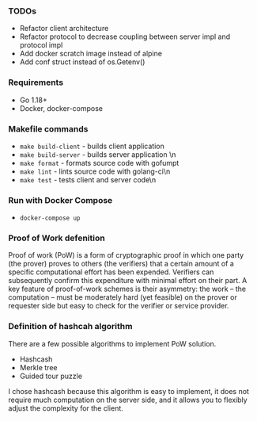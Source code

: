 ### TODOs
+ Refactor client architecture
+ Refactor protocol to decrease coupling between server impl and protocol impl
+ Add docker scratch image instead of alpine
+ Add conf struct instead of os.Getenv()

### Requirements

+ Go 1.18+
+ Docker, docker-compose

### Makefile commands

+ `make build-client` - builds client application
+ `make build-server` - builds server application \n
+ `make format` - formats source code with gofumpt
+ `make lint` - lints source code with golang-ci\n
+ `make test` - tests client and server code\n

### Run with Docker Compose

+ `docker-compose up`

### Proof of Work defenition

Proof of work (PoW) is a form of cryptographic proof in which one party (the prover) proves to others (the verifiers) 
that a certain amount of a specific computational effort has been expended. 
Verifiers can subsequently confirm this expenditure with minimal effort on their part.
A key feature of proof-of-work schemes is their asymmetry: the work – the computation – must be moderately hard (yet feasible)
on the prover or requester side but easy to check for the verifier or service provider.

### Definition of hashcah algorithm 

There are a few possible algorithms to implement PoW solution.
+ Hashcash
+ Merkle tree
+ Guided tour puzzle

I chose hashcash because this algorithm is easy to implement, it does not require much computation on the server side,
and it allows you to flexibly adjust the complexity for the client.

